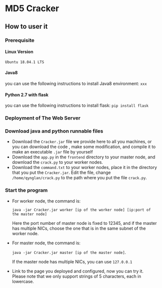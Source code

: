 # MD5 Cracker

## How to user it

### Prerequisite
#### Linux Version
`Ubuntu 18.04.1 LTS` 

#### Java8
you can use the following instructions to install Java8 environment:
`xxx`

#### Python 2.7 with flask
you can use the following instructions to install flask:
`pip install flask`

### Deployment of The Web Server





### Download java and python runnable files

- Download the `Cracker.jar` file we provide here to all you machines, or you can download the code , make some modification, and compile it to make an executable `.jar` file by yourself
- Download the `app.py` in the `frontend` directory to your master node, and download the `crack.py` to your worker nodes.
- Download the `command.txt` to your worker nodes, place it in the directory that you put the `Cracker.jar`. Edit the file,  change `/home/qynglan/crack.py` to the path where you put the file `crack.py`.



### Start the program

- For worker node, the command is:

  `java -jar Cracker.jar worker [ip of the worker node] [ip:port of the master node]`

  Here the port number of master node is fixed to 12345, and if the master has multiple NICs, choose the one that is in the same subnet of the worker node.

- For master node, the command is:

  `java -jar Cracker.jar master [ip of the master node]`.

  If the master node has multiple NICs, you can use `127.0.0.1`

- Link to the page you deployed and configured, now you can try it. Please note that we only support strings of 5 characters, each in lowercase.



